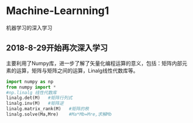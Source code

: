 # Machine-Learnning1
机器学习的深入学习
## 2018-8-29开始再次深入学习
主要利用了Numpy库，进一步了解了矢量化编程运算的意义，包括：矩阵内部元素的运算，矩阵与矩阵之间的运算，Linalg线性代数库等。
``` python
import numpy as np
from numpy import *
#np.linalg 线性代数库
linalg.det(M)   #矩阵行列式
linalg.inv(M)   #矩阵逆
linalg.matrix_rank(M)   #矩阵的秩
linalg.solve(Ma,Mre)    #Ma*Mb=Mre,求解Mb
```
